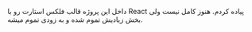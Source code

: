 داخل این پروژه قالب فلکس استارت رو با React پیاده کردم.
هنوز کامل نیست ولی بخش زیادیش تموم شده و به زودی تموم میشه.
